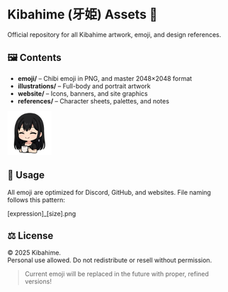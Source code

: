 # Kibahime (牙姫) Assets 🖤

Official repository for all Kibahime artwork, emoji, and design references.

## 🖼️ Contents
- **emoji/** – Chibi emoji in PNG, and master 2048×2048 format
- **illustrations/** – Full-body and portrait artwork
- **website/** – Icons, banners, and site graphics
- **references/** – Character sheets, palettes, and notes

<img src="emoji/2048x2048/tea.png" alt="tea" width=100>

## 💬 Usage
All emoji are optimized for Discord, GitHub, and websites.
File naming follows this pattern:

[expression]_[size].png


## ⚖️ License
&copy; 2025 Kibahime.  
Personal use allowed. Do not redistribute or resell without permission.

> Current emoji will be replaced in the future with proper, refined versions!
